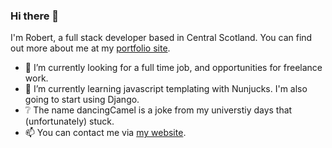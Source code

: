 ### Hi there 👋

I'm Robert, a full stack developer based in Central Scotland. You can find out more about me at my [portfolio site](https://robbmdev.com/).

- 🔭 I’m currently looking for a full time job, and opportunities for freelance work.
- 🌱 I’m currently learning javascript templating with Nunjucks. I'm also going to start using Django.
- ❔ The name dancingCamel is a joke from my universtiy days that (unfortunately) stuck. 
- 📫 You can contact me via [my website](https://robbmdev.com/).
